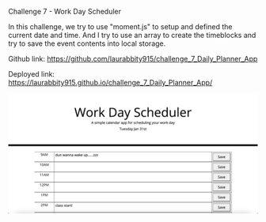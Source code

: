 Challenge 7 - Work Day Scheduler

In this challenge, we try to use "moment.js" to setup and defined the current date and time.
And I try to use an array to create the timeblocks and try to save the event contents into local storage.

Github link:
https://github.com/laurabbity915/challenge_7_Daily_Planner_App

Deployed link:
https://laurabbity915.github.io/challenge_7_Daily_Planner_App/


![Kiku](./images/Screenshot%202023-01-31%20at%209.44.58%20PM.png)
